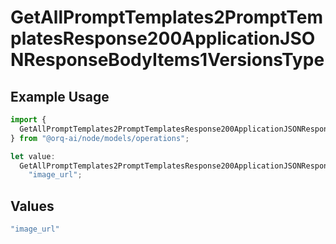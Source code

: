 # GetAllPromptTemplates2PromptTemplatesResponse200ApplicationJSONResponseBodyItems1VersionsType

## Example Usage

```typescript
import {
  GetAllPromptTemplates2PromptTemplatesResponse200ApplicationJSONResponseBodyItems1VersionsType,
} from "@orq-ai/node/models/operations";

let value:
  GetAllPromptTemplates2PromptTemplatesResponse200ApplicationJSONResponseBodyItems1VersionsType =
    "image_url";
```

## Values

```typescript
"image_url"
```